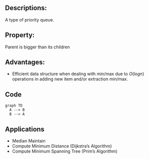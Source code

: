 ## Descriptions: 
A type of priority queue. 
## Property: 
Parent is bigger than its children
## Advantages:
- Efficient data structure when dealing with min/max due to $O(logn)$ operations in adding new item and/or extraction min/max.
## Code
```mermaid
graph TD
  A --> B
  B --> A
```
## Applications
- Median Maintain
- Compute Minimum Distance (Dijkstra’s Algorithm)
- Compute Minimum Spanning Tree (Prim’s Algorithm)
